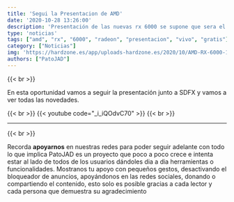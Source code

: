 ```yaml
---
title: 'Segui la Presentacion de AMD'
date: '2020-10-28 13:26:00'
description: 'Presentación de las nuevas rx 6000 se supone que sera el mayor salto de Radeon hasta la fecha'
type: 'noticias'
tags: ["amd", "rx", "6000", "radeon", "presentacion", "vivo", "gratis"]
category: ["Noticias"]
img: 'https://hardzone.es/app/uploads-hardzone.es/2020/10/AMD-RX-6000-1.jpg'
authors: ["PatoJAD"]
---
```


{{< br >}}

En esta oportunidad vamos a seguir la presentación junto a SDFX y vamos a ver todas las novedades.

{{< br >}}
{{< youtube code="_i_iQOdvC70" >}}
{{< br >}}

---

{{< br >}}

Recorda **apoyarnos** en nuestras redes para poder seguir adelante con todo lo que implica PatoJAD es un proyecto que poco a poco crece e intenta estar al lado de todos de los usuarios dándoles dia a dia herramientas o funcionalidades. Mostranos tu apoyo con pequeños gestos, desactivando el bloqueador de anuncios, apoyándonos en las redes sociales, donando o compartiendo el contenido, esto solo es posible gracias a cada lector y cada persona que demuestra su agradecimiento
